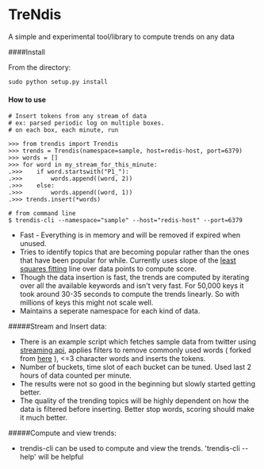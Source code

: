 TreNdis
=======

A simple and experimental tool/library to compute trends on any data

####Install

From the directory:
```
sudo python setup.py install
```

#### How to use

``` 
# Insert tokens from any stream of data 
# ex: parsed periodic log on multiple boxes. 
# on each box, each minute, run

>>> from trendis import Trendis
>>> trends = Trendis(namespace=sample, host=redis-host, port=6379)
>>> words = []
>>> for word in my_stream_for_this_minute:
.>>>    if word.startswith("P1_"):
.>>>        words.append((word, 2))
.>>>    else:
.>>>        words.append((word, 1))
.>>> trends.insert(*words)

# from command line
$ trendis-cli --namespace="sample" --host="redis-host" --port=6379
```
* Fast - Everything is in memory and will be removed if expired when unused.
* Tries to identify topics that are becoming popular rather than the
  ones that have been popular for while. Currently uses slope of the
  [least squares fitting](http://mathworld.wolfram.com/LeastSquaresFitting.html)
  line over data points to compute score.
* Though the data insertion is fast, the trends are computed by iterating over all the
  available keywords and isn't very fast. For 50,000 keys it took 
  around 30-35 seconds to compute the trends linearly. So with millions of keys this might
  not scale well.
* Maintains a seperate namespace for each kind of data.

#####Stream and Insert data:

* There is an example script which fetches sample data from twitter
  using [streaming api](https://dev.twitter.com/docs/api/1.1/get/statuses/sample), applies filters to remove commonly used words
  ( forked from
  [here](https://code.google.com/p/twitter-sentiment-analysis/source/browse/trunk/files/stopwords.txt)
  ), <=3 character words and inserts the tokens.
* Number of buckets, time slot of each bucket can be tuned. Used last 2 hours of data counted per minute.
* The results were not so good in the beginning but slowly started
  getting better.
* The quality of the trending topics will be highly dependent on how the
  data is filtered before inserting. Better stop words, scoring should
  make it much better.

#####Compute and view trends:
* trendis-cli can be used to compute and view the trends. 'trendis-cli --help' will be helpful

